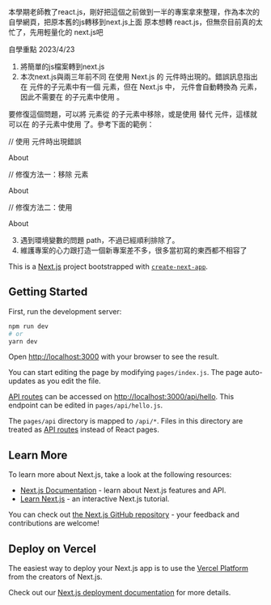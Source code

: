 本學期老師教了react.js，剛好把這個之前做到一半的專案拿來整理，作為本次的自學網頁，把原本舊的js轉移到next.js上面 
原本想轉 react.js，但無奈目前真的太忙了，先用輕量化的 next.js吧

自學重點 2023/4/23

1. 將簡單的js檔案轉到next.js
2. 本次next.js與兩三年前不同 在使用 Next.js 的 <Link> 元件時出現的。錯誤訊息指出在 <Link> 元件的子元素中有一個 <a> 元素，但在 Next.js 中，<Link> 元件會自動轉換為 <a> 元素，因此不需要在 <Link> 的子元素中使用 <a>。

要修復這個問題，可以將 <a> 元素從 <Link> 的子元素中移除，或是使用 <Link legacyBehavior> 替代 <Link> 元件，這樣就可以在 <Link> 的子元素中使用 <a> 了。參考下面的範例：

// 使用 <Link> 元件時出現錯誤
<Link href="/about">
  <a>About</a>
</Link>

// 修復方法一：移除 <a> 元素
<Link href="/about">
  About
</Link>

// 修復方法二：使用 <Link legacyBehavior>
<Link href="/about" legacyBehavior>
  <a>About</a>
</Link>

3. 遇到環境變數的問題 path，不過已經順利排除了。
4. 維護專案的心力跟打造一個新專案差不多，很多當初寫的東西都不相容了

This is a [Next.js](https://nextjs.org/) project bootstrapped with [`create-next-app`](https://github.com/vercel/next.js/tree/canary/packages/create-next-app).

## Getting Started

First, run the development server:

```bash
npm run dev
# or
yarn dev
```

Open [http://localhost:3000](http://localhost:3000) with your browser to see the result.

You can start editing the page by modifying `pages/index.js`. The page auto-updates as you edit the file.

[API routes](https://nextjs.org/docs/api-routes/introduction) can be accessed on [http://localhost:3000/api/hello](http://localhost:3000/api/hello). This endpoint can be edited in `pages/api/hello.js`.

The `pages/api` directory is mapped to `/api/*`. Files in this directory are treated as [API routes](https://nextjs.org/docs/api-routes/introduction) instead of React pages.

## Learn More

To learn more about Next.js, take a look at the following resources:

- [Next.js Documentation](https://nextjs.org/docs) - learn about Next.js features and API.
- [Learn Next.js](https://nextjs.org/learn) - an interactive Next.js tutorial.

You can check out [the Next.js GitHub repository](https://github.com/vercel/next.js/) - your feedback and contributions are welcome!

## Deploy on Vercel

The easiest way to deploy your Next.js app is to use the [Vercel Platform](https://vercel.com/new?utm_medium=default-template&filter=next.js&utm_source=create-next-app&utm_campaign=create-next-app-readme) from the creators of Next.js.

Check out our [Next.js deployment documentation](https://nextjs.org/docs/deployment) for more details.
